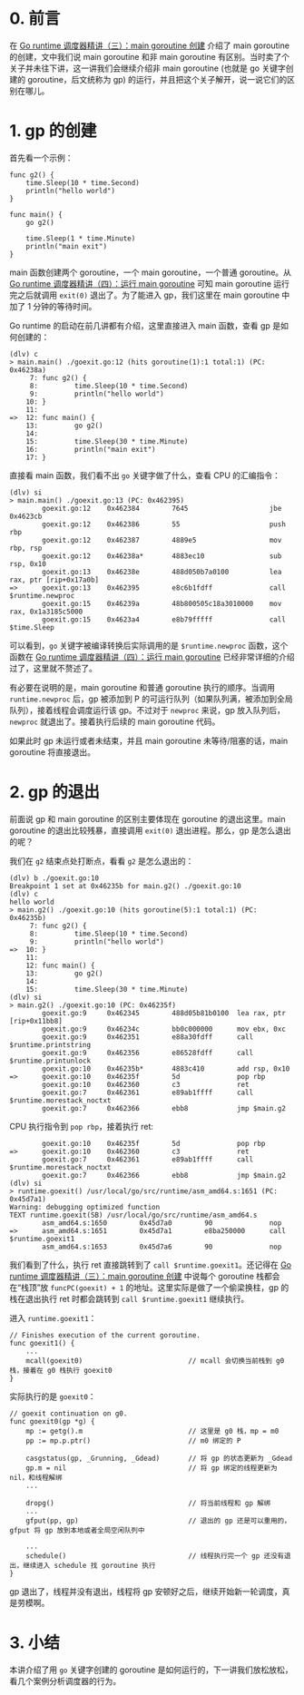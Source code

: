 # 0. 前言

在 [Go runtime 调度器精讲（三）：main goroutine 创建](https://www.cnblogs.com/xingzheanan/p/18411879) 介绍了 main goroutine 的创建，文中我们说 main goroutine 和非 main goroutine 有区别。当时卖了个关子并未往下讲，这一讲我们会继续介绍非 main goroutine (也就是 go 关键字创建的 goroutine，后文统称为 gp) 的运行，并且把这个关子解开，说一说它们的区别在哪儿。

# 1. gp 的创建

首先看一个示例：
```
func g2() {
    time.Sleep(10 * time.Second)
	println("hello world")
}

func main() {
	go g2()

	time.Sleep(1 * time.Minute)
	println("main exit")
}
```

main 函数创建两个 goroutine，一个 main goroutine，一个普通 goroutine。从 [Go runtime 调度器精讲（四）：运行 main goroutine](https://www.cnblogs.com/xingzheanan/p/18412514) 可知 main goroutine 运行完之后就调用 `exit(0)` 退出了。为了能进入 gp，我们这里在 main goroutine 中加了 1 分钟的等待时间。

Go runtime 的启动在前几讲都有介绍，这里直接进入 main 函数，查看 gp 是如何创建的：
```
(dlv) c
> main.main() ./goexit.go:12 (hits goroutine(1):1 total:1) (PC: 0x46238a)
     7: func g2() {
     8:         time.Sleep(10 * time.Second)
     9:         println("hello world")
    10: }
    11:
=>  12: func main() {
    13:         go g2()
    14:
    15:         time.Sleep(30 * time.Minute)
    16:         println("main exit")
    17: }
```

直接看 main 函数，我们看不出 `go` 关键字做了什么，查看 CPU 的汇编指令：
```
(dlv) si
> main.main() ./goexit.go:13 (PC: 0x462395)
        goexit.go:12    0x462384        7645                    jbe 0x4623cb
        goexit.go:12    0x462386        55                      push rbp
        goexit.go:12    0x462387        4889e5                  mov rbp, rsp
        goexit.go:12    0x46238a*       4883ec10                sub rsp, 0x10
        goexit.go:13    0x46238e        488d050b7a0100          lea rax, ptr [rip+0x17a0b]
=>      goexit.go:13    0x462395        e8c6b1fdff              call $runtime.newproc
        goexit.go:15    0x46239a        48b800505c18a3010000    mov rax, 0x1a3185c5000
        goexit.go:15    0x4623a4        e8b79fffff              call $time.Sleep
```

可以看到，`go` 关键字被编译转换后实际调用的是 `$runtime.newproc` 函数，这个函数在 [Go runtime 调度器精讲（四）：运行 main goroutine](https://www.cnblogs.com/xingzheanan/p/18412514) 已经非常详细的介绍过了，这里就不赘述了。

有必要在说明的是，main goroutine 和普通 goroutine 执行的顺序。当调用 `runtime.newproc` 后，gp 被添加到 P 的可运行队列（如果队列满，被添加到全局队列），接着线程会调度运行该 gp。不过对于 `newproc` 来说，gp 放入队列后，`newproc` 就退出了。接着执行后续的 main goroutine 代码。

如果此时 gp 未运行或者未结束，并且 main goroutine 未等待/阻塞的话，main goroutine 将直接退出。

# 2. gp 的退出

前面说 gp 和 main goroutine 的区别主要体现在 goroutine 的退出这里。main goroutine 的退出比较残暴，直接调用 `exit(0)` 退出进程。那么，gp 是怎么退出的呢？

我们在 `g2` 结束点处打断点，看看 `g2` 是怎么退出的：
```
(dlv) b ./goexit.go:10
Breakpoint 1 set at 0x46235b for main.g2() ./goexit.go:10
(dlv) c
hello world
> main.g2() ./goexit.go:10 (hits goroutine(5):1 total:1) (PC: 0x46235b)
     7: func g2() {
     8:         time.Sleep(10 * time.Second)
     9:         println("hello world")
=>  10: }
    11:
    12: func main() {
    13:         go g2()
    14:
    15:         time.Sleep(30 * time.Minute)
(dlv) si
> main.g2() ./goexit.go:10 (PC: 0x46235f)
        goexit.go:9     0x462345        488d05b81b0100  lea rax, ptr [rip+0x11bb8]
        goexit.go:9     0x46234c        bb0c000000      mov ebx, 0xc
        goexit.go:9     0x462351        e88a30fdff      call $runtime.printstring
        goexit.go:9     0x462356        e86528fdff      call $runtime.printunlock
        goexit.go:10    0x46235b*       4883c410        add rsp, 0x10
=>      goexit.go:10    0x46235f        5d              pop rbp
        goexit.go:10    0x462360        c3              ret
        goexit.go:7     0x462361        e89ab1ffff      call $runtime.morestack_noctxt
        goexit.go:7     0x462366        ebb8            jmp $main.g2
```

CPU 执行指令到 `pop rbp`，接着执行 ret:
```
        goexit.go:10    0x46235f        5d              pop rbp
=>      goexit.go:10    0x462360        c3              ret
        goexit.go:7     0x462361        e89ab1ffff      call $runtime.morestack_noctxt
        goexit.go:7     0x462366        ebb8            jmp $main.g2
(dlv) si
> runtime.goexit() /usr/local/go/src/runtime/asm_amd64.s:1651 (PC: 0x45d7a1)
Warning: debugging optimized function
TEXT runtime.goexit(SB) /usr/local/go/src/runtime/asm_amd64.s
        asm_amd64.s:1650        0x45d7a0        90              nop
=>      asm_amd64.s:1651        0x45d7a1        e8ba250000      call $runtime.goexit1
        asm_amd64.s:1653        0x45d7a6        90              nop
```

我们看到了什么，执行 ret 直接跳转到了 `call $runtime.goexit1`。还记得在 [Go runtime 调度器精讲（三）：main goroutine 创建](https://www.cnblogs.com/xingzheanan/p/18411879) 中说每个 goroutine 栈都会在“栈顶”放 `funcPC(goexit) + 1` 的地址。这里实际是做了一个偷梁换柱，gp 的栈在退出执行 ret 时都会跳转到 `call $runtime.goexit1` 继续执行。

进入 `runtime.goexit1`：
```
// Finishes execution of the current goroutine.
func goexit1() {
	...
	mcall(goexit0)                          // mcall 会切换当前栈到 g0 栈，接着在 g0 栈执行 goexit0
}
```

实际执行的是 `goexit0`：
```
// goexit continuation on g0.
func goexit0(gp *g) {
    mp := getg().m                          // 这里是 g0 栈，mp = m0
	pp := mp.p.ptr()                        // m0 绑定的 P

    casgstatus(gp, _Grunning, _Gdead)       // 将 gp 的状态更新为 _Gdead
    gp.m = nil                              // 将 gp 绑定的线程更新为 nil，和线程解绑
    ...

    dropg()                                 // 将当前线程和 gp 解绑
    ...
    gfput(pp, gp)                           // 退出的 gp 还是可以重用的，gfput 将 gp 放到本地或者全局空闲队列中

    ...
    schedule()                              // 线程执行完一个 gp 还没有退出，继续进入 schedule 找 goroutine 执行
}
```

gp 退出了，线程并没有退出，线程将 gp 安顿好之后，继续开始新一轮调度，真是劳模啊。

# 3. 小结

本讲介绍了用 `go` 关键字创建的 goroutine 是如何运行的，下一讲我们放松放松，看几个案例分析调度器的行为。


